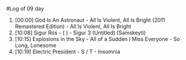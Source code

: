 #Log of 09 day

1. [00:00] God Is An Astronaut - All Is Violent, All Is Bright (2011 Remastered Edition) - All Is Violent, All Is Bright
1. [10:08] Sigur Rós - ( ) - Sigur 3  (Untitled) (Samskeyti)
1. [10:15] Explosions in the Sky - All of a Sudden I Miss Everyone - So Long, Lonesome
1. [10:19] Electric President - S / T - Insomnia
